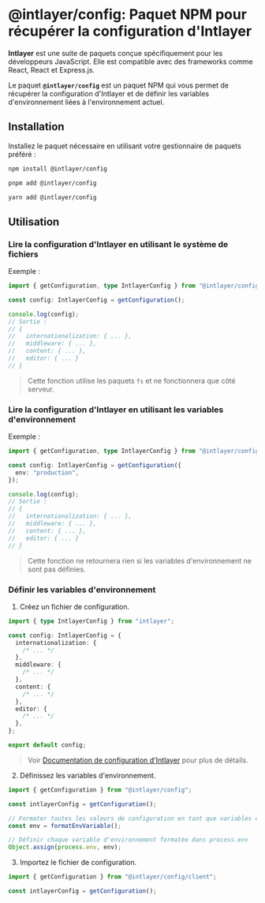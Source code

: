 # @intlayer/config: Paquet NPM pour récupérer la configuration d'Intlayer

**Intlayer** est une suite de paquets conçue spécifiquement pour les développeurs JavaScript. Elle est compatible avec des frameworks comme React, React et Express.js.

Le paquet **`@intlayer/config`** est un paquet NPM qui vous permet de récupérer la configuration d'Intlayer et de définir les variables d'environnement liées à l'environnement actuel.

## Installation

Installez le paquet nécessaire en utilisant votre gestionnaire de paquets préféré :

```bash packageManager="npm"
npm install @intlayer/config
```

```bash packageManager="pnpm"
pnpm add @intlayer/config
```

```bash packageManager="yarn"
yarn add @intlayer/config
```

## Utilisation

### Lire la configuration d'Intlayer en utilisant le système de fichiers

Exemple :

```ts
import { getConfiguration, type IntlayerConfig } from "@intlayer/config";

const config: IntlayerConfig = getConfiguration();

console.log(config);
// Sortie :
// {
//   internationalization: { ... },
//   middleware: { ... },
//   content: { ... },
//   editor: { ... }
// }
```

> Cette fonction utilise les paquets `fs` et ne fonctionnera que côté serveur.

### Lire la configuration d'Intlayer en utilisant les variables d'environnement

Exemple :

```ts
import { getConfiguration, type IntlayerConfig } from "@intlayer/config/client";

const config: IntlayerConfig = getConfiguration({
  env: "production",
});

console.log(config);
// Sortie :
// {
//   internationalization: { ... },
//   middleware: { ... },
//   content: { ... },
//   editor: { ... }
// }
```

> Cette fonction ne retournera rien si les variables d'environnement ne sont pas définies.

### Définir les variables d'environnement

1. Créez un fichier de configuration.

```ts fileName="intlayer.config.ts"
import { type IntlayerConfig } from "intlayer";

const config: IntlayerConfig = {
  internationalization: {
    /* ... */
  },
  middleware: {
    /* ... */
  },
  content: {
    /* ... */
  },
  editor: {
    /* ... */
  },
};

export default config;
```

> Voir [Documentation de configuration d'Intlayer](https://github.com/aymericzip/intlayer/blob/main/docs/fr/configuration.md) pour plus de détails.

2. Définissez les variables d'environnement.

```ts
import { getConfiguration } from "@intlayer/config";

const intlayerConfig = getConfiguration();

// Formater toutes les valeurs de configuration en tant que variables d'environnement
const env = formatEnvVariable();

// Définir chaque variable d'environnement formatée dans process.env
Object.assign(process.env, env);
```

3. Importez le fichier de configuration.

```ts
import { getConfiguration } from "@intlayer/config/client";

const intlayerConfig = getConfiguration();
```

